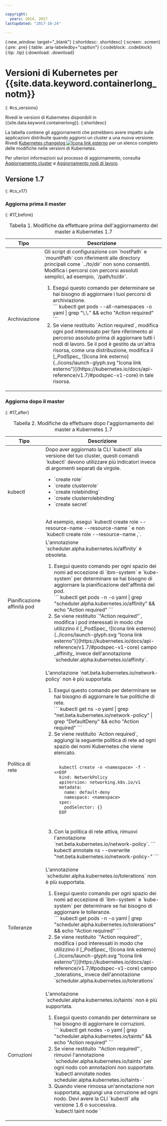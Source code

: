 ```yaml
---

copyright:
  years: 2014, 2017
lastupdated: "2017-10-24"

---
```


{:new_window: target="_blank"}
{:shortdesc: .shortdesc}
{:screen: .screen}
{:pre: .pre}
{:table: .aria-labeledby="caption"}
{:codeblock: .codeblock}
{:tip: .tip}
{:download: .download}

# Versioni di Kubernetes per {{site.data.keyword.containerlong_notm}}
{: #cs_versions}

Rivedi le versioni di Kubernetes disponibili in {{site.data.keyword.containerlong}}.
{:shortdesc}

La tabella contiene gli aggiornamenti che potrebbero avere impatto sulle applicazioni distribuite quando aggiorni un cluster a una nuova versione. Rivedi [Kubernetes changelog ![Icona link esterno](../icons/launch-glyph.svg "Icona link esterno")](https://github.com/kubernetes/kubernetes/blob/master/CHANGELOG.md) per un elenco completo delle modifiche nelle versioni di Kubernetes.

Per ulteriori informazioni sul processo di aggiornamento, consulta [Aggiornamento cluster](cs_cluster.html#cs_cluster_update) e
[Aggiornamento nodi di lavoro](cs_cluster.html#cs_cluster_worker_update).



## Versione 1.7
{: #cs_v17}

### Aggiorna prima il master
{: #17_before}

<table summary="Aggiornamenti Kubernetes per le versioni 1.7 e 1.6">
<caption>Tabella 1. Modifiche da effettuare prima dell'aggiornamento del master a Kubernetes 1.7</caption>
<thead>
<tr>
<th>Tipo</th>
<th>Descrizione
</tr>
</thead>
<tbody>
<tr>
<td>Archiviazione</td>
<td>Gli script di configurazione con `hostPath` e `mountPath` con riferimenti alle directory principali come `../to/dir` non sono consentiti. Modifica i percorsi con percorsi assoluti semplici, ad esempio, `/path/to/dir`.
<ol>
  <li>Esegui questo comando per determinare se hai bisogno di aggiornare i tuoi percorsi di archiviazione.</br>
  ```
  kubectl get pods --all-namespaces -o yaml | grep "\.\." && echo "Action required"
  ```
  </br>

  <li>Se viene restituito `Action required`, modifica ogni pod interessato per fare riferimento al percorso assoluto prima di aggiornare tutti i nodi di lavoro. Se il pod è gestito da un'altra risorsa, come una distribuzione, modifica il [_PodSpec_ ![Icona link esterno](../icons/launch-glyph.svg "Icona link esterno")](https://kubernetes.io/docs/api-reference/v1.7/#podspec-v1-core) in tale risorsa.
</ol>
</td>
</tr>
</tbody>
</table>

### Aggiorna dopo il master
{: #17_after}

<table summary="Aggiornamenti Kubernetes per le versioni 1.7 e 1.6">
<caption>Tabella 2. Modifiche da effettuare dopo l'aggiornamento del master a Kubernetes 1.7</caption>
<thead>
<tr>
<th>Tipo</th>
<th>Descrizione
</tr>
</thead>
<tbod>
<tr>
<td>kubectl</td>
<td>Dopo aver aggiornato la CLI `kubectl` alla versione del tuo cluster, questi comandi `kubectl` devono utilizzare più indicatori invece di argomenti separati da virgole. <ul>
 <li>`create role`
 <li>`create clusterrole`
 <li>`create rolebinding`
 <li>`create clusterrolebinding`
 <li>`create secret`
 </ul>
</br>  Ad esempio, esegui `kubectl create role --resource-name <x> --resource-name <y>` e non `kubectl create role --resource-name <x>,<y>`.</td>
</tr>
<tr>
<td>Pianificazione affinità pod</td>
<td> L'annotazione `scheduler.alpha.kubernetes.io/affinity` è obsoleta.
<ol>
  <li>Esegui questo comando per ogni spazio dei nomi ad eccezione di `ibm-system` e `kube-system` per determinare se hai bisogno di aggiornare la pianificazione dell'affinità del pod.</br>
  ```
  kubectl get pods -n <namespace> -o yaml | grep "scheduler.alpha.kubernetes.io/affinity" && echo "Action required"
  ```
  </br>
  <li>Se viene restituito `"Action required"`, modifica i pod interessati in modo che utilizzino il [_PodSpec_ ![Icona link esterno](../icons/launch-glyph.svg "Icona link esterno")](https://kubernetes.io/docs/api-reference/v1.7/#podspec-v1-core) campo _affinity_ invece dell'annotazione `scheduler.alpha.kubernetes.io/affinity`.
</ol>
</tr>
<tr>
<td>Politica di rete</td>
<td>L'annotazione `net.beta.kubernetes.io/network-policy` non è più supportata.
<ol>
  <li>Esegui questo comando per determinare se hai bisogno di aggiornare le tue politiche di rete. </br>
  ```
  kubectl get ns -o yaml | grep "net.beta.kubernetes.io/network-policy" | grep "DefaultDeny" && echo "Action required"
  ```
  <li>Se viene restituito `Action required`, aggiungi la seguente politica di rete ad ogni spazio dei nomi Kubernetes che viene elencato.</br>

  <pre class="codeblock">
  <code>
  kubectl create -n &lt;namespace&gt; -f - &lt;&lt;EOF
  kind: NetworkPolicy
  apiVersion: networking.k8s.io/v1
  metadata:
    name: default-deny
    namespace: &lt;namespace&gt;
  spec:
    podSelector: {}
  EOF
  </code>
  </pre>

  <li> Con la politica di rete attiva, rimuovi l'annotazione `net.beta.kubernetes.io/network-policy`.
  ```
  kubectl annotate ns <namespace> --overwrite "net.beta.kubernetes.io/network-policy-"
  ```
  </ol>
</tr>
<tr>
<td>Tolleranze </td>
<td>L'annotazione `scheduler.alpha.kubernetes.io/tolerations` non è più supportata.
<ol>
  <li>Esegui questo comando per ogni spazio dei nomi ad eccezione di `ibm-system` e `kube-system` per determinare se hai bisogno di aggiornare le tolleranze. </br>
  ```
  kubectl get pods -n <namespace> -o yaml | grep "scheduler.alpha.kubernetes.io/tolerations" && echo "Action required"
  ```
  </br>

  <li>Se viene restituito `"Action required"`, modifica i pod interessati in modo che utilizzino il [_PodSpec_ ![Icona link esterno](../icons/launch-glyph.svg "Icona link esterno")](https://kubernetes.io/docs/api-reference/v1.7/#podspec-v1-core) campo _tolerations_ invece dell'annotazione `scheduler.alpha.kubernetes.io/tolerations`
</ol>
</tr>
<tr>
<td>Corruzioni </td>
<td>L'annotazione `scheduler.alpha.kubernetes.io/taints` non è più supportata.
<ol>
  <li>Esegui questo comando per determinare se hai bisogno di aggiornare le corruzioni. </br>
  ```
  kubectl get nodes -o yaml | grep "scheduler.alpha.kubernetes.io/taints" && echo "Action required"
  ```
  <li>Se viene restituito `"Action required"`, rimuovi l'annotazione `scheduler.alpha.kubernetes.io/taints` per ogni nodo con annotazioni non supportate.</br>
  `kubectl annotate nodes <node> scheduler.alpha.kubernetes.io/taints-`
  <li>Quando viene rimossa un'annotazione non supportata, aggiungi una corruzione ad ogni nodo. Devi avere la CLI `kubectl` alla versione 1.6 o successiva.</br>
  `kubectl taint node <node> <taint>`
  </ol>
</tr>
</tbody>
</table></staging>

